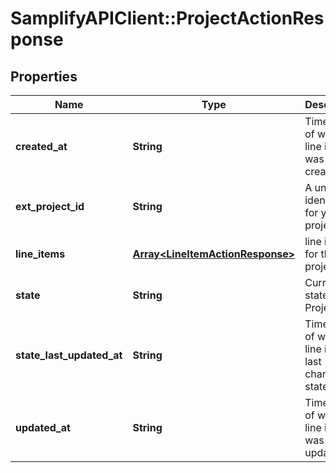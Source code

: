# SamplifyAPIClient::ProjectActionResponse

## Properties
Name | Type | Description | Notes
------------ | ------------- | ------------- | -------------
**created_at** | **String** | Timestamp of when the line item was created | [optional] 
**ext_project_id** | **String** | A unique identifier for your project | [optional] 
**line_items** | [**Array&lt;LineItemActionResponse&gt;**](LineItemActionResponse.md) | line items for the project | [optional] 
**state** | **String** | Current state of the Project | [optional] 
**state_last_updated_at** | **String** | Timestamp of when the line item last changed its state | [optional] 
**updated_at** | **String** | Timestamp of when the line item was updated | [optional] 


